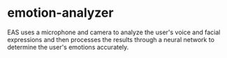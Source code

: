 # emotion-analyzer
EAS uses a microphone and camera to analyze the user's voice and facial expressions and then processes the results through a neural network to determine the user's emotions accurately.
